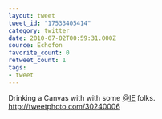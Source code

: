 ```yaml
---
layout: tweet
tweet_id: "17533405414"
category: twitter
date: 2010-07-02T00:59:31.000Z
source: Echofon
favorite_count: 0
retweet_count: 1
tags:
- tweet
---
```


Drinking a Canvas with with some [@IE](https://twitter.com/@IE) folks.  http://tweetphoto.com/30240006
